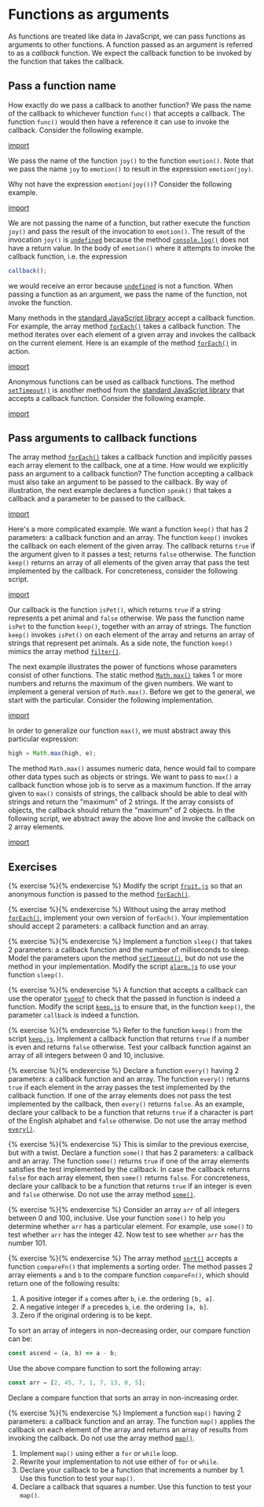 # Functions as arguments

As functions are treated like data in JavaScript, we can pass functions as
arguments to other functions. A function passed as an argument is referred to as
a _callback_ function. We expect the callback function to be invoked by the
function that takes the callback.

## Pass a function name

How exactly do we pass a callback to another function? We pass the name of the
callback to whichever function `func()` that accepts a callback. The function
`func()` would then have a reference it can use to invoke the callback. Consider
the following example.

[import](code/joy.js)

We pass the name of the function `joy()` to the function `emotion()`. Note that
we pass the name `joy` to `emotion()` to result in the expression
`emotion(joy)`.

Why not have the expression `emotion(joy())`? Consider the following example.

[import](code/joy-error.js)

We are not passing the name of a function, but rather execute the function
`joy()` and pass the result of the invocation to `emotion()`. The result of the
invocation `joy()` is
[`undefined`](https://developer.mozilla.org/en-US/docs/Web/JavaScript/Reference/Global_Objects/undefined)
because the method
[`console.log()`](https://developer.mozilla.org/en-US/docs/Web/API/Console/log)
does not have a return value. In the body of `emotion()` where it attempts to
invoke the callback function, i.e. the expression

```js
callback();
```

we would receive an error because
[`undefined`](https://developer.mozilla.org/en-US/docs/Web/JavaScript/Reference/Global_Objects/undefined)
is not a function. When passing a function as an argument, we pass the name of
the function, not invoke the function.

Many methods in the
[standard JavaScript library](https://developer.mozilla.org/en-US/docs/Web/JavaScript/Reference)
accept a callback function. For example, the array method
[`forEach()`](https://developer.mozilla.org/en-US/docs/Web/JavaScript/Reference/Global_Objects/Array/forEach)
takes a callback function. The method iterates over each element of a given
array and invokes the callback on the current element. Here is an example of the
method
[`forEach()`](https://developer.mozilla.org/en-US/docs/Web/JavaScript/Reference/Global_Objects/Array/forEach)
in action.

[import](code/fruit.js)

Anonymous functions can be used as callback functions. The method
[`setTimeout()`](https://developer.mozilla.org/en-US/docs/Web/API/setTimeout) is
another method from the
[standard JavaScript library](https://developer.mozilla.org/en-US/docs/Web/JavaScript/Reference)
that accepts a callback function. Consider the following example.

[import](code/alarm.js)

## Pass arguments to callback functions

The array method
[`forEach()`](https://developer.mozilla.org/en-US/docs/Web/JavaScript/Reference/Global_Objects/Array/forEach)
takes a callback function and implicitly passes each array element to the
callback, one at a time. How would we explicitly pass an argument to a callback
function? The function accepting a callback must also take an argument to be
passed to the callback. By way of illustration, the next example declares a
function `speak()` that takes a callback and a parameter to be passed to the
callback.

[import](code/speak.js)

Here's a more complicated example. We want a function `keep()` that has 2
parameters: a callback function and an array. The function `keep()` invokes the
callback on each element of the given array. The callback returns `true` if the
argument given to it passes a test; returns `false` otherwise. The function
`keep()` returns an array of all elements of the given array that pass the test
implemented by the callback. For concreteness, consider the following script.

[import](code/keep.js)

Our callback is the function `isPet()`, which returns `true` if a string
represents a pet animal and `false` otherwise. We pass the function name `isPet`
to the function `keep()`, together with an array of strings. The function
`keep()` invokes `isPet()` on each element of the array and returns an array of
strings that represent pet animals. As a side note, the function `keep()` mimics
the array method
[`filter()`](https://developer.mozilla.org/en-US/docs/Web/JavaScript/Reference/Global_Objects/Array/filter).

The next example illustrates the power of functions whose parameters consist of
other functions. The static method
[`Math.max()`](https://developer.mozilla.org/en-US/docs/Web/JavaScript/Reference/Global_Objects/Math/max)
takes 1 or more numbers and returns the maximum of the given numbers. We want to
implement a general version of `Math.max()`. Before we get to the general, we
start with the particular. Consider the following implementation.

[import](code/max.js)

In order to generalize our function `max()`, we must abstract away this
particular expression:

```js
high = Math.max(high, e);
```

The method `Math.max()` assumes numeric data, hence would fail to compare other
data types such as objects or strings. We want to pass to `max()` a callback
function whose job is to serve as a maximum function. If the array given to
`max()` consists of strings, the callback should be able to deal with strings
and return the "maximum" of 2 strings. If the array consists of objects, the
callback should return the "maximum" of 2 objects. In the following script, we
abstract away the above line and invoke the callback on 2 array elements.

[import](code/max-fn.js)

## Exercises

<!-- prettier-ignore -->
{% exercise %}{% endexercise %}
Modify the script [`fruit.js`](code/fruit.js) so that an anonymous function is
passed to the method
[`forEach()`](https://developer.mozilla.org/en-US/docs/Web/JavaScript/Reference/Global_Objects/Array/forEach).

<!-- prettier-ignore -->
{% exercise %}{% endexercise %}
Without using the array method
[`forEach()`](https://developer.mozilla.org/en-US/docs/Web/JavaScript/Reference/Global_Objects/Array/forEach),
implement your own version of `forEach()`. Your implementation should accept 2
parameters: a callback function and an array.

<!-- prettier-ignore -->
{% exercise %}{% endexercise %}
Implement a function `sleep()` that takes 2 parameters: a callback function and
the number of milliseconds to sleep. Model the parameters upon the method
[`setTimeout()`](https://developer.mozilla.org/en-US/docs/Web/API/setTimeout),
but do not use the method in your implementation. Modify the script
[`alarm.js`](code/alarm.js) to use your function `sleep()`.

<!-- prettier-ignore -->
{% exercise %}{% endexercise %}
A function that accepts a callback can use the operator
[`typeof`](https://developer.mozilla.org/en-US/docs/Web/JavaScript/Reference/Operators/typeof)
to check that the passed in function is indeed a function. Modify the script
[`keep.js`](code/keep.js) to ensure that, in the function `keep()`, the
parameter `callback` is indeed a function.

<!-- prettier-ignore -->
{% exercise %}{% endexercise %}
Refer to the function `keep()` from the script [`keep.js`](code/keep.js).
Implement a callback function that returns `true` if a number is even and
returns `false` otherwise. Test your callback function against an array of all
integers between 0 and 10, inclusive.

<!-- prettier-ignore -->
{% exercise %}{% endexercise %}
Declare a function `every()` having 2 parameters: a callback function and an
array. The function `every()` returns `true` if each element in the array passes
the test implemented by the callback function. If one of the array elements does
not pass the test implemented by the callback, then `every()` returns `false`.
As an example, declare your callback to be a function that returns `true` if a
character is part of the English alphabet and `false` otherwise. Do not use the
array method
[`every()`](https://developer.mozilla.org/en-US/docs/Web/JavaScript/Reference/Global_Objects/Array/every).

<!-- prettier-ignore -->
{% exercise %}{% endexercise %}
This is similar to the previous exercise, but with a twist. Declare a function
`some()` that has 2 parameters: a callback and an array. The function `some()`
returns `true` if one of the array elements satisfies the test implemented by
the callback. In case the callback returns `false` for each array element, then
`some()` returns `false`. For concreteness, declare your callback to be a
function that returns `true` if an integer is even and `false` otherwise. Do not
use the array method
[`some()`](https://developer.mozilla.org/en-US/docs/Web/JavaScript/Reference/Global_Objects/Array/some).

<!-- prettier-ignore -->
{% exercise %}{% endexercise %}
Consider an array `arr` of all integers between 0 and 100, inclusive. Use your
function `some()` to help you determine whether `arr` has a particular element.
For example, use `some()` to test whether `arr` has the integer 42. Now test to
see whether `arr` has the number 101.

<!-- prettier-ignore -->
{% exercise %}{% endexercise %}
The array method
[`sort()`](https://developer.mozilla.org/en-US/docs/Web/JavaScript/Reference/Global_Objects/Array/sort)
accepts a function `compareFn()` that implements a sorting order. The method
passes 2 array elements `a` and `b` to the compare function `compareFn()`, which
should return one of the following results:

1. A positive integer if `a` comes after `b`, i.e. the ordering `[b, a]`.
1. A negative integer if `a` precedes `b`, i.e. the ordering `[a, b]`.
1. Zero if the original ordering is to be kept.

To sort an array of integers in non-decreasing order, our compare function can
be:

```js
const ascend = (a, b) => a - b;
```

Use the above compare function to sort the following array:

```js
const arr = [2, 45, 7, 1, 7, 13, 0, 5];
```

Declare a compare function that sorts an array in non-increasing order.

<!-- prettier-ignore -->
{% exercise %}{% endexercise %}
Implement a function `map()` having 2 parameters: a callback function and an
array. The function `map()` applies the callback on each element of the array
and returns an array of results from invoking the callback. Do not use the array
method
[`map()`](https://developer.mozilla.org/en-US/docs/Web/JavaScript/Reference/Global_Objects/Array/map).

1. Implement `map()` using either a `for` or `while` loop.
1. Rewrite your implementation to not use either of `for` or `while`.
1. Declare your callback to be a function that increments a number by 1. Use
   this function to test your `map()`.
1. Declare a callback that squares a number. Use this function to test your
   `map()`.
